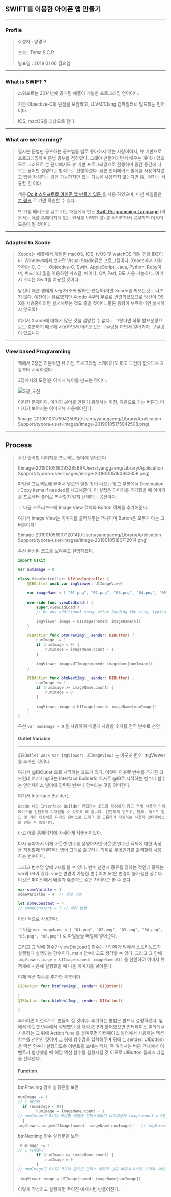 ## SWIFT를 이용한 아이폰 앱 만들기

***

### Profile

> 작성자 : 양경모
>
> 소속 : Tema S.C.P
>
> 발표일 : 2019 01 06 월요일

***

### What is SWIFT ?

> 스위프트는 2014년에 공개된 애플이 개발한 프로그래밍 언어이다.
>
> 기존 Objective-C의 단점을 보완하고, LLVM/Clang 컴파일러로 빌드되는 언어이다.
>
> IOS, macOS를 대상으로 한다.

***

### What are we learning?

> 필자는 문법만 공부하는 공부법을 별로 좋아하지 않는 사람이여서, 뷰 기반으로 프로그래밍하며 문법 공부를 겸하였다. 그래야 만들어가면서 배우는 재미가 있으므로 그러므로 본 문서에서도 뷰 기반 프로그래밍으로 진행하며 중간 중간에 나오는 용어만 설명하는 방식으로 진행하겠다. 물론 인터페이스 빌더를 사용하지않고 앱을 작성하는 것은 가능하지만 있는 기능을 사용하지 않는다면 흠.. 필자는 사용할 것 이다.
>
> 책은  <a href="https://www.aladin.co.kr/shop/wproduct.aspx?ItemId=125264941"> Do It 스위프트로 아이폰 앱 만들기 입문 </a> 을 사용 하였으며, 미션 파일들은 <a href="https://github.com/doitswift/example">본 링크</a> 로 가면 확인할 수 있다.
>
> 또 가장 베이스를 끌고 가는 애플에서 만든 <a href="http://seoh.github.io/Swift-Korean/">Swift Programming Language</a> (이 문서는 애플 홈페이지에 있는 원서를 번역한 것) 를 확인하면서 공부하면 더욱더 도움이 될 것이다. 

***

###  Adapted to Xcode

> Xcode는 애플에서 개발한 macOS, IOS, tvOS 및 watchOS 개발 전용 IDE이다. Windows에서 보자면 Visual Studio같은 프로그램이다. Xcode에서 지원 언어는 C, C++, Objective-C, Swift, AppleScript, Java, Python, Ruby이며, 써드파티 툴을 이용하면 파스칼, 에이다, C#, Perl, D도 사용 가능하다. 여기서 우리는 Swift를 이용할 것이다.
>
> 당신이 애플 생태계 사용자(~~소위 말하는 앱등이~~)라면 Xcode를 써보는것도 나쁘지 않다. 예전에는 유료였지만 Xcode 4부터 무료로 변경되었으므로 당신이 OS X를 사용중이라면 설치해두는 것도 좋을 것이다. 물론 용량이 부족하다면 설치하지 않도록!
>
> 여기서 Xcode에 대해서 많은 것을 설명할 수 없다... 그렇다면 하루 발표분량으로도 충분하기 때문에 사용하면서 어려운것은 구글링을 하면서 알아가자. 구글링이 있으니까

***

### View based Programming

> 책에서 2장은 기본적인 뷰 기반 프로그래밍 소개이기도 하고 도전이 없으므로 3장부터 시작하겠다.
>
> 3장에서의 도전!은 이미지 뷰어를 만드는 것이다.
>
> ![3장_도전](/Users/yanggaeng/Downloads/3장_도전.jpeg)
>
> 이러한 문제이다. 이미지 뷰어를 만들기 위해서는 이전, 다음으로 가는 버튼과 이미지가 보여지는 이미지뷰 사용해야한다.
>
> !image-20190105175942508](/Users/yanggaeng/Library/Application Support/typora-user-images/image-20190105175942508.png)

***

## Process

> 우선 출력할 이미지를 프로젝트 폴더에 넣어준다.
>
> ![image-20190105180932858](/Users/yanggaeng/Library/Application Support/typora-user-images/image-20190105180932858.png)
>
> 파일을 프로젝트에 끌어서 넣으면 설정 창이 나오는데 그 부분에서 Destination : Copy items if needed를 체크해준다. 
> 이 설정은 이미지를 추가했을 때 이미지를 프로젝터 폴더로 복사할지 말지 선택하는 옵션이다.
>
> 그 다음 스토리보드에 Image View 객체와 Button 객체를 추가해준다.
>
> 여기서 Image View는 이미지를 출력해주는 객체이며 Button은 모두가 아는 그 버튼이다! 
>
> ![image-20190105180712014](/Users/yanggaeng/Library/Application Support/typora-user-images/image-20190105180712014.png)
>
> 우선 완성된 코드를 보여주고 설명하겠다.
>
> ~~~swift
> import UIKit
> 
> var numImage = 0
> 
> class ViewController: UIViewController {
>     @IBOutlet weak var imgViewer: UIImageView!
>     
>     var imageName = [ "01.png", "02.png", "03.png", "04.png", "05.png", "06.png"]
>     
>     override func viewDidLoad() {
>         super.viewDidLoad()
>         // Do any additional setup after loading the view, typically from a nib.
>         
>         imgViewer.image = UIImage(named: imageName[0])
>     }
> 
>     @IBAction func btnPrevImg(_ sender: UIButton) {
>         numImage -= 1
>         if (numImage < 0) {
>             numImage = imageName.count - 1
>         }
>         
>         imgViewer.image=UIImage(named: imageName[numImage])
>     }
>     
>     @IBAction func btnNextImg(_ sender: UIButton) {
>         numImage += 1
>         if (numImage >= imageName.count) {
>             numImage = 0
>         }
>         
>         imgViewer.image = UIImage(named: imageName[numImage])
>     }
> }
> 
> 
> ~~~
>
> 우선 `` var numImage = 0 `` 을 사용하여 배열에 사용할 숫자를 전역 변수로 선언
>
>
>
> #### Outlet Variable
>
> ---
>
> `` @IBOutlet weak var imgViewer: UIImageView! `` 는 아웃렛 변수 imgViewer를 추가한 것이다.
>
> 여기서 @IBOutlet 으로 시작하는 코드가 있다. 이것이 아웃렛 변수를 추가한 코드인데 여기서 @IB는 Interface Builder의 약자로 @IB로 시작하는 변수나 함수는 인터페이스 빌더에 관련된 변수나 함수라는 것을 의미한다. 
>
> 여기서 Interface Builder는 
>
> ```
> Xcode 내의 Interface Builder 편집기는 코드를 작성하지 않고 전체 사용자 인터페이스를 간단하게 디자인할 수 있도록 해 줍니다. 간단하게 윈도우, 단추, 텍스트 필드 및 기타 대상체를 디자인 캔버스로 드래그 앤 드롭하여 작동하는 사용자 인터페이스를 만들 수 있습니다.
> ```
>
> 라고 애플 홈페이지에 자세하게 서술되어있다.
>
> 다시 돌아가서 이제 아웃렛 변수를 설명하자면 아웃렛 변수란 객체에 대한 속성을 지정할때 연결한다. 영어 그대로 출구라는 의미로 무엇인가를 출력할때 사용하는 변수이다.
>
> 그리고 변수명 앞에 var를 볼 수 있다. 변수 선언시 종류를 정하는 것인데 종류는 var와 let이 있다.
> var는 변경이 가능한 변수이며 let은 변경이 불가능한 상수다. 이것은 파이썬에서 배열과 튜플과도 같은 차이라고 볼 수 있다
>
> ~~~ swift
> var someVarible = 3
> someVarialbe = 4	// 변경 가능
> 
> let someConstant = 4
> // someConstant = 7 // 에러 발생  
> ~~~
>
> 이런 식으로 사용한다.
>
> 그 다음 `` var imageName = [ "01.png", "02.png", "03.png", "04.png", "05.png", "06.png"] `` 로 파일들을 배열에 넣어준다.
>
> 그리고 그 밑에 함수인 viewDidLoad() 함수는 간단하게 말해서 스토리보드가 실행될때 실행되는 함수이다. main 함수라고도 생각할 수 있다.
> 그리고 그 안에 `` imgViewer.image = UIImage(named: imageName[0]) `` 를 선언하여 이미지 뷰 객체에 처음에 실행했을 때 나올 이미지를 넣어준다.
>
> 이제 액션 함수를 추가한 부분이다 
>
> ```` swift
> @IBAction func btnPrevImg(_ sender: UIButton){
>     
> }
> @IBAction func btnNextImg(_ sender: UIButton){
>     
> }
> ````
>
> 추가하면 이런식으로 만들어 질 것이다. 추가하는 방법은 발표시 설명하겠다. 앞에서 아웃렛 변수에서 설명했던 것 처럼 @IB가 붙어있으면 인터페이스 빌더에서 사용하는  그 뒤에 Action func 를 붙여주면 인터페이스 빌더에서 사용하는 액션 함수를 선언한 것이며 그 뒤에 함수명을 입력해주며 뒤에 (_ sender: UIButton) 은 액션 함수가 실행되도록 이벤트를 보내는 객체, 즉 여기서는 버튼 객체에서 이벤트가 발생했을 때 해당 액션 함수를 실행시킬 것 이므로 UIButton 클래스 타입을 선택한다. 
>
>
>
> #### Function 
>
> ---
>
>  btnPrevImg 함수 실행문을 보면 
>
> ``` swift
> numImage -= 1 
> // 1 빼준다
> 	if (numImage < 0){
>   	  numImage = imageName.count - 1
> // numImage가 0보다 작다면 배열에 인덱스에러가 나기때문에 image.count = 6인데 맨 마지막 인덱스로 가		기 위해 -1을 해준다
> 	}
> imgViewer.image=UIImage(named: imageName[numImage]) 	// imgViewer 객체에 사진을 변경
> ```
>
> btnNextImg 함수 실행문을 보면
>
> ``` swift
>  numImage += 1
> // 1 더해준다
>         if (numImage >= imageName.count) {
>             numImage = 0
>         }
> // numImage가 6보다 크거나 같으면 인덱스 에러가 난다 따라서 0으로 초기화 시켜준다.
>         
>  imgViewer.image = UIImage(named: imageName[numImage])
> ```
>
> 이렇게 작성하고 실행하면 주어진 예제처럼 만들어진다.